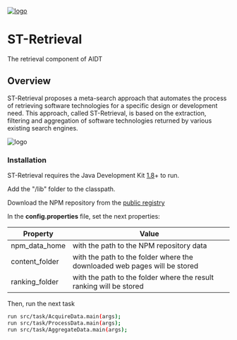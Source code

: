 [![logo](https://github.com/hcvazquez/AIDT-ST-Retrieval/blob/master/img/customLogo.png?raw=true)](http://www.isistan.unicen.edu.ar/)

# ST-Retrieval
The retrieval component of AIDT



## Overview
ST-Retrieval proposes a meta-search approach that automates the process of retrieving software technologies for a specific design or development need. This approach, called ST-Retrieval, is based on the extraction, filtering and aggregation of software technologies returned by various existing search engines. 

![logo](https://github.com/hcvazquez/AIDT-ST-Retrieval/blob/master/img/Enfoque-ST-Retrieval.png?raw=true)


### Installation

ST-Retrieval requires the Java Development Kit [1.8](https://www.oracle.com/technetwork/java/javase/downloads/jdk8-downloads-2133151.html)+ to run.

Add the "/lib" folder to the classpath.

Download the NPM repository from the [public registry](https://skimdb.npmjs.com/registry/_design/scratch/_view/byField)

In the **config.properties** file, set the next properties:

| Property | Value |
| ------ | ------ |
|npm_data_home| with the path to the NPM repository data|
|content_folder| with the path to the folder where the downloaded web pages will be stored|
|ranking_folder| with the path to the folder where the result ranking will be stored|

Then, run the next task
```sh
run src/task/AcquireData.main(args);
run src/task/ProcessData.main(args);
run src/task/AggregateData.main(args);
```

